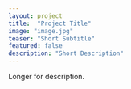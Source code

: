 ```yaml
---
layout: project
title:  "Project Title"
image: "image.jpg"
teaser: "Short Subtitle"
featured: false
description: "Short Description"
---
```


Longer for description.
